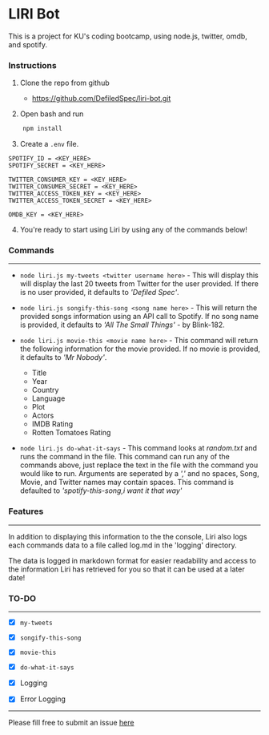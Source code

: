 # LIRI Bot

This is a project for KU's coding bootcamp, using node.js, twitter, omdb, and spotify.

### Instructions

1. Clone the repo from github
    * https://github.com/DefiledSpec/liri-bot.git

2. Open bash and run 
``` bash
    npm install
```
3. Create a `.env` file.
```
SPOTIFY_ID = <KEY_HERE>
SPOTIFY_SECRET = <KEY_HERE>

TWITTER_CONSUMER_KEY = <KEY_HERE>
TWITTER_CONSUMER_SECRET = <KEY_HERE>
TWITTER_ACCESS_TOKEN_KEY = <KEY_HERE>
TWITTER_ACCESS_TOKEN_SECRET = <KEY_HERE>

OMDB_KEY = <KEY_HERE>
```
4. You're ready to start using Liri by using any of the commands below!

### Commands 
---

* `node liri.js my-tweets <twitter username here>` - This will display this will display the last 20 tweets from Twitter for the user provided. If there is no user provided, it defaults to *'Defiled Spec'*.

* `node liri.js songify-this-song <song name here>` - This will return the provided songs information using an API call to Spotify. If no song name is provided, it defaults to *'All The Small Things'* - by Blink-182.

* `node liri.js movie-this <movie name here>` - This command will return the following information for the movie provided. If no movie is provided, it defaults to *'Mr Nobody'*.

    * Title
    * Year
    * Country
    * Language
    * Plot
    * Actors
    * IMDB Rating
    * Rotten Tomatoes Rating

* `node liri.js do-what-it-says` - This command looks at *random.txt* and runs the command in the file. This command can run any of the commands above, just replace the text in the file with the command you would like to run. Arguments are seperated by a *','* and no spaces, Song, Movie, and Twitter names may contain spaces. This command is defaulted to *'spotify-this-song,i want it that way'*

### Features
---
In addition to displaying this information to the the console, Liri also logs each commands data to a file called log.md in the 'logging' directory.

The data is logged in markdown format for easier readability and access to the information Liri has retrieved for you so that it can be used at a later date!

### TO-DO
---
- [x] `my-tweets`
- [x] `songify-this-song`
- [x] `movie-this`
- [x] `do-what-it-says`

- [x] Logging
- [x] Error Logging
---

Please fill free to submit an issue [here](https://github.com/DefiledSpec/liri-bot/issues/new)